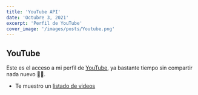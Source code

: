 ```yaml
---
title: 'YouTube API'
date: 'Octubre 3, 2021'
excerpt: 'Perfil de YouTube'
cover_image: '/images/posts/Youtube.png'
---
```

## YouTube
Este es el acceso a mi perfil de [YouTube](https://youtube.com/geml_ecuador), ya bastante tiempo sin compartir nada nuevo 🤷‍♂️.

* Te muestro un [listado de videos](/youtube)
